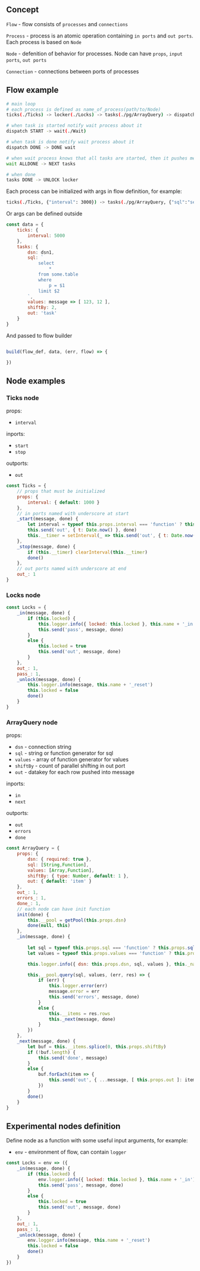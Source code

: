 

## Concept

`Flow` - flow consists of `processes` and `connections`

`Process` - process is an atomic operation containing `in ports` and `out ports`. Each process is based on `Node`

`Node` - defenition of behavior for processes. Node can have `props`, `input ports`, `out ports`

`Connection` - connections between ports of processes 

## Flow example

```bash
# main loop
# each process is defined as name_of_process(path/to/Node)
ticks(./Ticks) -> locker(./Locks) -> tasks(./pg/ArrayQuery) -> dispatch(./Dummy)

# when task is started notify wait process about it
dispatch START -> wait(./Wait)

# when task is done notify wait process about it
dispatch DONE -> DONE wait

# when wait process knows that all tasks are started, then it pushes message to ALLDONE port
wait ALLDONE -> NEXT tasks

# when done
tasks DONE -> UNLOCK locker
```

Each process can be initialized with args in flow definition, for example:

```bash
ticks(./Ticks, {"interval": 3000}) -> tasks(./pg/ArrayQuery, {"sql":"select * from some.table where p = $1", "values":[ 123 ]})
```

Or args can be defined outside 

```js
const data = {
    ticks: {
        interval: 5000
    },
    tasks: {
        dsn: dsn1,
        sql: `
            select 
                *
            from some.table
            where 
                p = $1
            limit $2
        `,
        values: message => [ 123, 12 ],
        shiftBy: 2,
        out: 'task'
    }
}
```

And passed to flow builder

```js

build(flow_def, data, (err, flow) => {

})

```

## Node examples

### Ticks node

props:
- `interval`

inports:
- `start`
- `stop`

outports:
- `out`

```js
const Ticks = {
    // props that must be initialized 
    props: {
        interval: { default: 1000 }
    },
    // in ports named with underscore at start
    _start(message, done) {
        let interval = typeof this.props.interval === 'function' ? this.props.interval(message) : this.props.interval
        this.send('out', { t: Date.now() }, done)
        this.__timer = setInterval(_ => this.send('out', { t: Date.now() }), interval)
    },
    _stop(message, done) {
        if (this.__timer) clearInterval(this.__timer)
        done()
    },
    // out ports named with underscore at end
    out_: 1
}
```

### Locks node

```js
const Locks = {
    _in(message, done) {
        if (this.locked) {
            this.logger.info({ locked: this.locked }, this.name + '_in')
            this.send('pass', message, done)
        }
        else {
            this.locked = true
            this.send('out', message, done)
        }
    },
    out_: 1,
    pass_: 1,
    _unlock(message, done) {
        this.logger.info(message, this.name + '_reset')
        this.locked = false
        done()
    }
}
```

### ArrayQuery node

props:
- `dsn` - connection string
- `sql` - string or function generator for sql
- `values` - array of function generator for values
- `shiftBy` - count of parallel shifting in out port
- `out` - datakey for each row pushed into message

inports:
- `in`
- `next`

outports:
- `out`
- `errors`
- `done`

```js
const ArrayQuery = {
    props: {
        dsn: { required: true },
        sql: [String,Function],
        values: [Array,Function],
        shiftBy: { type: Number, default: 1 },
        out: { default: 'item' }
    },
    out_: 1,
    errors_: 1,
    done_: 1,
    // each node can have init function
    init(done) {
        this.__pool = getPool(this.props.dsn)
        done(null, this)
    },
    _in(message, done) {
        
        let sql = typeof this.props.sql === 'function' ? this.props.sql(message) : this.props.sql
        let values = typeof this.props.values === 'function' ? this.props.values(message) : this.props.values

        this.logger.info({ dsn: this.props.dsn, sql, values }, this._name)

        this.__pool.query(sql, values, (err, res) => {
            if (err) {
                this.logger.error(err)
                message.error = err
                this.send('errors', message, done)
            }
            else {
                this.__items = res.rows
                this._next(message, done)
            }
        })
    },
    _next(message, done) {
        let buf = this.__items.splice(0, this.props.shiftBy)
        if (!buf.length) {
            this.send('done', message)
        }
        else {
            buf.forEach(item => {
                this.send('out', { ...message, [ this.props.out ]: item })
            })
        }
        done()
    }
}
```

## Experimental nodes definition

Define node as a function with some useful input arguments, for example:
- `env` - environment of flow, can contain `logger`

```js
const Locks = env => ({
    _in(message, done) {
        if (this.locked) {
            env.logger.info({ locked: this.locked }, this.name + '_in')
            this.send('pass', message, done)
        }
        else {
            this.locked = true
            this.send('out', message, done)
        }
    },
    out_: 1,
    pass_: 1,
    _unlock(message, done) {
        env.logger.info(message, this.name + '_reset')
        this.locked = false
        done()
    }
})
```